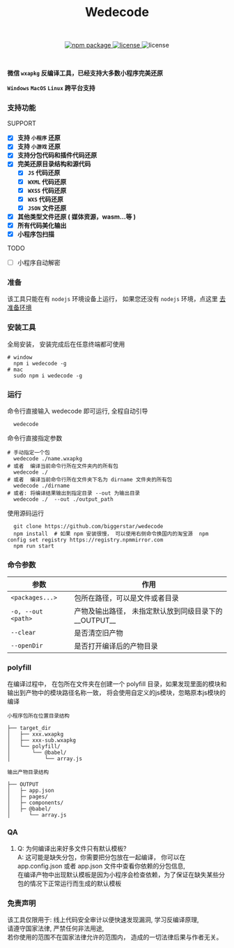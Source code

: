 <h1 align="center">Wedecode</h1>
<br/>
<p align="center">
    <a href="https://npmjs.com/package/wedecode">
        <img src="https://img.shields.io/npm/v/wedecode.svg" alt="npm package">
    </a>
    <a href="https://img.shields.io/npm/l/wedecode">
      <img src="https://img.shields.io/npm/l/wedecode?" alt="license"/>
    </a>
   <img src="https://img.shields.io/badge/%E5%BE%AE%E4%BF%A1%E7%89%88%E6%9C%AC-%3E=20180111-brightgreen.svg" alt="license"/>

</p>
<br/>


**微信 `wxapkg` 反编译工具，已经支持大多数小程序完美还原**  

**`Windows` `MacOS` `Linux` 跨平台支持**

### 支持功能

SUPPORT
- [x] **支持 `小程序` 还原**
- [x] **支持 `小游戏` 还原**
- [x] **支持分包代码和插件代码还原**
- [x] **完美还原目录结构和源代码**
  - [x] **`JS` 代码还原**
  - [x] **`WXML` 代码还原**
  - [x] **`WXSS` 代码还原**
  - [x] **`WXS` 代码还原**
  - [x] **`JSON` 文件还原**
- [x] **其他类型文件还原 ( 媒体资源，wasm...等 )**
- [x] **所有代码美化输出**
- [x] **小程序包扫描**

TODO
- [ ] 小程序自动解密

### 准备

该工具只能在有 `nodejs` 环境设备上运行， 如果您还没有 `nodejs` 环境，点这里 [去准备环境](https://nodejs.org/)

### 安装工具

全局安装， 安装完成后在任意终端都可使用

```shell
# window
  npm i wedecode -g
# mac
  sudo npm i wedecode -g
```

### 运行

命令行直接输入 wedecode 即可运行, 全程自动引导

```shell
  wedecode
```

命令行直接指定参数

```shell
# 手动指定一个包
  wedecode ./name.wxapkg
# 或者  编译当前命令行所在文件夹内的所有包
  wedecode ./
# 或者  编译当前命令行所在文件夹下名为 dirname 文件夹的所有包
  wedecode ./dirname
# 或者: 将编译结果输出到指定目录 --out 为输出目录
  wedecode ./  --out ./output_path
```

使用源码运行

```shell
  git clone https://github.com/biggerstar/wedecode
  npm install  # 如果 npm 安装很慢， 可以使用右侧命令换国内的淘宝源  npm config set registry https://registry.npmmirror.com
  npm run start
```

### 命令参数

| 参数                    | 作用                                  |
|-----------------------|-------------------------------------|
| `<packages...>`       | 包所在路径，可以是文件或者目录                     |
| `-o, --out  <path>`   | 产物及输出路径， 未指定默认放到同级目录下的 \_\_OUTPUT__ |
| `--clear`             | 是否清空旧产物                             |
| `--openDir`           | 是否打开编译后的产物目录                        |

### polyfill

在编译过程中， 在包所在文件夹在创建一个 polyfill 目录，如果发现里面的模块和输出到产物中的模块路径名称一致，
将会使用自定义的js模块，忽略原本js模块的编译

```
小程序包所在位置目录结构
  
├── target_dir  
│   ├── xxx.wxapkg    
│   ├── xxx-sub.wxapkg    
│   └── polyfill/  
│       └── @babel/    
│           └── array.js    

```

```
输出产物目录结构   

├── OUTPUT  
│   ├─ app.json  
│   ├─ pages/  
│   ├─ components/  
│   ├─ @babel/  
│      └── array.js
```

### QA

1. Q: 为何编译出来好多文件只有默认模板?  
   A: 这可能是缺失分包，你需要把分包放在一起编译， 你可以在 app.config.json 或者 app.json 文件中查看你依赖的分包信息,    
   在编译产物中出现默认模板是因为小程序会检查依赖，为了保证在缺失某些分包的情况下正常运行而生成的默认模板

### 免责声明

该工具仅限用于: 线上代码安全审计以便快速发现漏洞, 学习反编译原理,  
请遵守国家法律, 严禁任何非法用途,  
若你使用的范围不在国家法律允许的范围内， 造成的一切法律后果与作者无关。  
